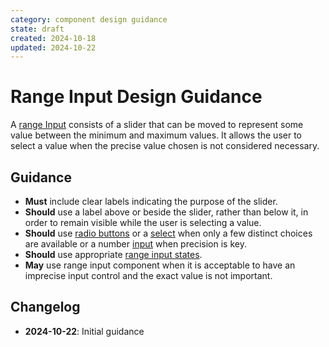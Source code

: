 ```yaml
---
category: component design guidance
state: draft
created: 2024-10-18
updated: 2024-10-22
---
```


# Range Input Design Guidance

A [range Input](https://clarity.design/documentation/range) consists of a slider that can be moved to represent some value between the minimum and maximum values. It allows the user to select a value when the precise value chosen is not considered necessary.

## Guidance

- **Must** include clear labels indicating the purpose of the slider.
- **Should** use a label above or beside the slider, rather than below it, in order to remain visible while the user is selecting a value.
- **Should** use [radio buttons](https://clarity.design/documentation/radio) or a [select](https://clarity.design/documentation/select) when only a few distinct choices are available or a number [input](https://clarity.design/documentation/input) when precision is key.
- **Should** use appropriate [range input states](https://clarity.design/documentation/range#states).
- **May** use range input component when it is acceptable to have an imprecise input control and the exact value is not important.

## Changelog

- **2024-10-22**: Initial guidance
